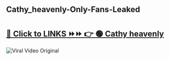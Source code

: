 
 ## Cathy_heavenly-Only-Fans-Leaked

# <h2><a href="https://clipsfans.com/Cathy_heavenly&ref=git">🔗 Click to LINKS ⏩⏩ 👉 🟢 Cathy heavenly </a></h2>

<a href="https://clipsfans.com/Cathy_heavenly&ref=git" rel="nofollow" data-target="animated-image.originalLink"><img src="https://i.ibb.co.com/xMMVF88/686577567.gif" alt="Viral Video Original" style="max-width: 100%; display: inline-block;" data-target="animated-image.originalImage"></a>
